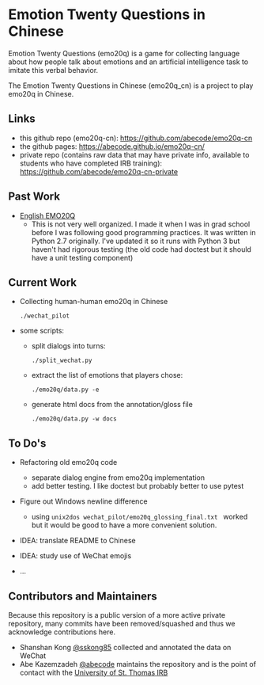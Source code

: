 # Emotion Twenty Questions in Chinese

Emotion Twenty Questions (emo20q) is a game for collecting language
about how people talk about emotions and an artificial intelligence
task to imitate this verbal behavior.

The Emotion Twenty Questions in Chinese (emo20q_cn) is a project to
play emo20q in Chinese.  

## Links

- this github repo (emo20q-cn): https://github.com/abecode/emo20q-cn
- the github pages: https://abecode.github.io/emo20q-cn/
- private repo (contains raw data that may have private info, available to students who have completed IRB training): https://github.com/abecode/emo20q-cn-private

## Past Work

- [English EMO20Q](https://github.com/abecode/emotion-twenty-questions)
  - This is not very well organized.  I made it when I was in grad
    school before I was following good programming practices.  It was
    written in Python 2.7 originally.  I've updated it so it runs with
    Python 3 but haven't had rigorous testing (the old code had
    doctest but it should have a unit testing component)
	
	
## Current Work

- Collecting human-human emo20q in Chinese

	```
	./wechat_pilot
	```

- some scripts:
  
  - split dialogs into turns:
	``` .
	./split_wechat.py 
	```
  - extract the list of emotions that players chose:
	```
	./emo20q/data.py -e
	```
  - generate html docs from the annotation/gloss file
	```
	./emo20q/data.py -w docs
	```
	
## To Do's 

- Refactoring old emo20q code
  - separate dialog engine from emo20q implementation
  - add better testing.  I like doctest but probably better to use
    pytest

- Figure out Windows newline difference
  - using ```unix2dos wechat_pilot/emo20q_glossing_final.txt ```
    worked but it would be good to have a more convenient solution.

- IDEA: translate README to Chinese

- IDEA: study use of WeChat emojis

- ...

## Contributors and Maintainers

Because this repository is a public version of a more active private 
repository, many commits have been removed/squashed and thus we acknowledge 
contributions here.

- Shanshan Kong [@sskong85](https://github.com/sskong85) collected and annotated the data on WeChat
- Abe Kazemzadeh [@abecode](https://github.com/abecode) maintains the repository and is the point of contact with the [University of St. Thomas IRB](https://stthomas.edu/irb)
